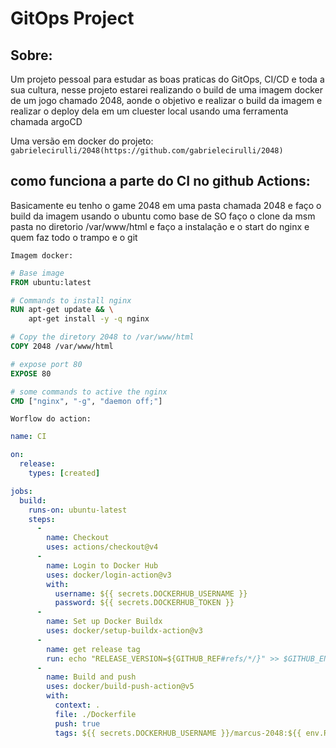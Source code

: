 # GitOps Project

## Sobre:

Um projeto pessoal para estudar as boas praticas do GitOps, CI/CD e toda a sua cultura, nesse projeto estarei realizando o build de uma imagem docker de um jogo chamado 2048, aonde o objetivo e realizar o build da imagem e realizar o deploy dela em um cluester local usando uma ferramenta chamada argoCD 


Uma versão em docker do projeto: `gabrielecirulli/2048(https://github.com/gabrielecirulli/2048)`


## como funciona a parte do CI no github Actions:

Basicamente eu tenho o game 2048 em uma pasta chamada 2048 e faço o build da imagem usando o ubuntu como base de SO faço o clone da msm pasta no diretorio /var/www/html e faço a instalação e o start do nginx e quem faz todo o trampo e o git

`Imagem docker:`

```dockerfile
# Base image
FROM ubuntu:latest

# Commands to install nginx
RUN apt-get update && \
    apt-get install -y -q nginx

# Copy the diretory 2048 to /var/www/html
COPY 2048 /var/www/html

# expose port 80
EXPOSE 80

# some commands to active the nginx
CMD ["nginx", "-g", "daemon off;"]

```

`Worflow do action:`

``` yaml
name: CI

on:
  release:
    types: [created]

jobs:
  build:
    runs-on: ubuntu-latest
    steps:
      -
        name: Checkout
        uses: actions/checkout@v4
      -
        name: Login to Docker Hub
        uses: docker/login-action@v3
        with:
          username: ${{ secrets.DOCKERHUB_USERNAME }}
          password: ${{ secrets.DOCKERHUB_TOKEN }}
      -
        name: Set up Docker Buildx
        uses: docker/setup-buildx-action@v3
      -
        name: get release tag
        run: echo "RELEASE_VERSION=${GITHUB_REF#refs/*/}" >> $GITHUB_ENV
      -
        name: Build and push
        uses: docker/build-push-action@v5
        with:
          context: .
          file: ./Dockerfile
          push: true
          tags: ${{ secrets.DOCKERHUB_USERNAME }}/marcus-2048:${{ env.RELEASE_VERSION }}


```

